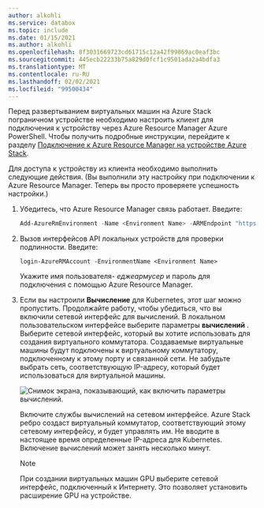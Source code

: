 ```yaml
---
author: alkohli
ms.service: databox
ms.topic: include
ms.date: 01/15/2021
ms.author: alkohli
ms.openlocfilehash: 8f3031669723cd61715c12a42f99869ac0eaf3bc
ms.sourcegitcommit: 445ecb22233b75a829d0fcf1c9501ada2a4bdfa3
ms.translationtype: MT
ms.contentlocale: ru-RU
ms.lasthandoff: 02/02/2021
ms.locfileid: "99500434"
---
```

Перед развертыванием виртуальных машин на Azure Stack пограничном устройстве необходимо настроить клиент для подключения к устройству через Azure Resource Manager Azure PowerShell. Чтобы получить подробные инструкции, перейдите к разделу [Подключение к Azure Resource Manager на устройстве Azure Stack](../articles/databox-online/azure-stack-edge-j-series-connect-resource-manager.md).

Для доступа к устройству из клиента необходимо выполнить следующие действия. (Вы выполнили эту настройку при подключении к Azure Resource Manager. Теперь вы просто проверяете успешность настройки.) 

1. Убедитесь, что Azure Resource Manager связь работает. Введите:     

    ```powershell
    Add-AzureRmEnvironment -Name <Environment Name> -ARMEndpoint "https://management.<appliance name>.<DNSDomain>"
    ```

1. Вызов интерфейсов API локальных устройств для проверки подлинности. Введите: 

    `login-AzureRMAccount -EnvironmentName <Environment Name>`

    Укажите имя пользователя- *еджеармусер* и пароль для подключения с помощью Azure Resource Manager.

1. Если вы настроили **Вычисление** для Kubernetes, этот шаг можно пропустить. Продолжайте работу, чтобы убедиться, что вы включили сетевой интерфейс для вычислений. В локальном пользовательском интерфейсе выберите параметры **вычислений** . Выберите сетевой интерфейс, который вы хотите использовать для создания виртуального коммутатора. Создаваемые виртуальные машины будут подключены к виртуальному коммутатору, подключенному к этому порту и связанной сети. Не забудьте выбрать сеть, соответствующую IP-адресу, который будет использоваться для виртуальной машины.  

    ![Снимок экрана, показывающий, как включить параметры вычислений.](../articles/databox-online/media/azure-stack-edge-gpu-deploy-virtual-machine-templates/enable-compute-setting.png)

    Включите службы вычислений на сетевом интерфейсе. Azure Stack ребро создаст виртуальный коммутатор, соответствующий этому сетевому интерфейсу, и будет управлять им. Не вводите в настоящее время определенные IP-адреса для Kubernetes. Включение вычислений может занять несколько минут.

    > [!NOTE]
    > При создании виртуальных машин GPU выберите сетевой интерфейс, подключенный к Интернету. Это позволяет установить расширение GPU на устройстве.


